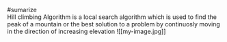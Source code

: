 #sumarize  
Hill climbing Algorithm is a local search algorithm which is used to find the peak of a mountain or the best solution to a problem by continuosly moving in the direction of increasing elevation 
 ![[my-image.jpg]]
